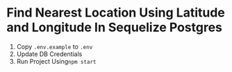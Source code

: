 # Find Nearest Location Using Latitude and Longitude In Sequelize Postgres

1. Copy `.env.example` to `.env`
2. Update DB Credentials
3. Run Project Using`npm start`
